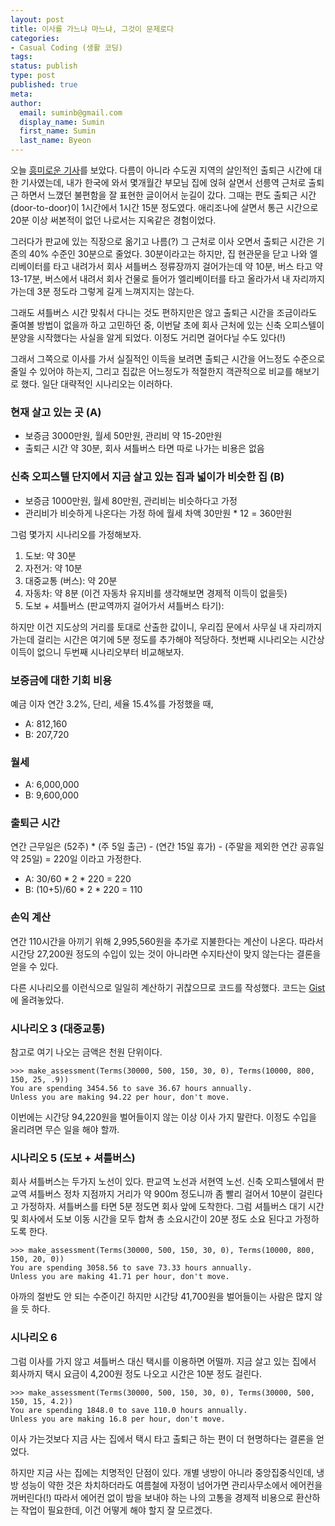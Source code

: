 ```yaml
---
layout: post
title: 이사를 가느냐 마느냐, 그것이 문제로다
categories:
- Casual Coding (생활 코딩)
tags:
status: publish
type: post
published: true
meta:
author:
  email: suminb@gmail.com
  display_name: Sumin
  first_name: Sumin
  last_name: Byeon
---
```


오늘 [흥미로운 기사][기사]를 보았다. 다름이 아니라 수도권 지역의 살인적인 출퇴근 시간에 대한 기사였는데, 내가 한국에 와서 몇개월간 부모님 집에 얹혀 살면서 선릉역 근처로 출퇴근 하면서 느꼈던 불편함을 잘 표현한 글이어서 눈길이 갔다. 그때는 편도 출퇴근 시간(door-to-door)이 1시간에서 1시간 15분 정도였다. 애리조나에 살면서 통근 시간으로 20분 이상 써본적이 없던 나로서는 지옥같은 경험이었다.

그러다가 판교에 있는 직장으로 옮기고 나름(?) 그 근처로 이사 오면서 출퇴근 시간은 기존의 40% 수준인 30분으로 줄었다. 30분이라고는 하지만, 집 현관문을 닫고 나와 엘리베이터를 타고 내려가서 회사 셔틀버스 정류장까지 걸어가는데 약 10분, 버스 타고 약 13-17분, 버스에서 내려서 회사 건물로 들어가 엘리베이터를 타고 올라가서 내 자리까지 가는데 3분 정도라 그렇게 길게 느껴지지는 않는다.

그래도 셔틀버스 시간 맞춰서 다니는 것도 편하지만은 않고 출퇴근 시간을 조금이라도 줄여볼 방법이 없을까 하고 고민하던 중, 이번달 초에 회사 근처에 있는 신축 오피스텔이 분양을 시작했다는 사실을 알게 되었다. 이정도 거리면 걸어다닐 수도 있다(!)

그래서 그쪽으로 이사를 가서 실질적인 이득을 보려면 출퇴근 시간을 어느정도 수준으로 줄일 수 있어야 하는지, 그리고 집값은 어느정도가 적절한지 객관적으로 비교를 해보기로 했다. 일단 대략적인 시나리오는 이러하다.

### 현재 살고 있는 곳 (A)

- 보증금 3000만원, 월세 50만원, 관리비 약 15-20만원
- 출퇴근 시간 약 30분, 회사 셔틀버스 타면 따로 나가는 비용은 없음

### 신축 오피스텔 단지에서 지금 살고 있는 집과 넓이가 비슷한 집 (B)

- 보증금 1000만원, 월세 80만원, 관리비는 비슷하다고 가정
- 관리비가 비슷하게 나온다는 가정 하에 월세 차액 30만원 * 12 = 360만원

그럼 몇가지 시나리오를 가정해보자.

1. 도보: 약 30분
1. 자전거: 약 10분
1. 대중교통 (버스): 약 20분
1. 자동차: 약 8분 (이건 자동차 유지비를 생각해보면 경제적 이득이 없을듯)
1. 도보 + 셔틀버스 (판교역까지 걸어가서 셔틀버스 타기): 

하지만 이건 지도상의 거리를 토대로 산출한 값이니, 우리집 문에서 사무실 내 자리까지 가는데 걸리는 시간은 여기에 5분 정도를 추가해야 적당하다. 첫번째 시나리오는 시간상 이득이 없으니 두번째 시나리오부터 비교해보자.

### 보증금에 대한 기회 비용

예금 이자 연간 3.2%, 단리, 세율 15.4%를 가정했을 때,

- A: 812,160
- B: 207,720

### 월세

- A: 6,000,000
- B: 9,600,000

### 출퇴근 시간

연간 근무일은 (52주) * (주 5일 출근) - (연간 15일 휴가) - (주말을 제외한 연간 공휴일 약 25일) = 220일 이라고 가정한다.

- A: 30/60 * 2 * 220 = 220
- B: (10+5)/60 * 2 * 220 = 110

### 손익 계산

연간 110시간을 아끼기 위해 2,995,560원을 추가로 지불한다는 계산이 나온다. 따라서 시간당 27,200원 정도의 수입이 있는 것이 아니라면 수지타산이 맞지 않는다는 결론을 얻을 수 있다.

다른 시나리오를 이런식으로 일일히 계산하기 귀찮으므로 코드를 작성했다. 코드는 [Gist](https://gist.github.com/suminb/4e42e2b19129f890ab5b)에 올려놓았다.

### 시나리오 3 (대중교통)

참고로 여기 나오는 금액은 천원 단위이다.

    >>> make_assessment(Terms(30000, 500, 150, 30, 0), Terms(10000, 800, 150, 25, .9))
    You are spending 3454.56 to save 36.67 hours annually.
    Unless you are making 94.22 per hour, don't move.

이번에는 시간당 94,220원을 벌어들이지 않는 이상 이사 가지 말란다. 이정도 수입을 올리려면 무슨 일을 해야 할까.

### 시나리오 5 (도보 + 셔틀버스)

회사 셔틀버스는 두가지 노선이 있다. 판교역 노선과 서현역 노선. 신축 오피스텔에서 판교역 셔틀버스 정차 지점까지 거리가 약 900m 정도니까 좀 빨리 걸어서 10분이 걸린다고 가정하자. 셔틀버스를 타면 5분 정도면 회사 앞에 도착한다. 그럼 셔틀버스 대기 시간 및 회사에서 도보 이동 시간을 모두 합쳐 총 소요시간이 20분 정도 소요 된다고 가정하도록 한다.

    >>> make_assessment(Terms(30000, 500, 150, 30, 0), Terms(10000, 800, 150, 20, 0))
    You are spending 3058.56 to save 73.33 hours annually.
    Unless you are making 41.71 per hour, don't move.

아까의 절반도 안 되는 수준이긴 하지만 시간당 41,700원을 벌어들이는 사람은 많지 않을 듯 하다.

### 시나리오 6

그럼 이사를 가지 않고 셔틀버스 대신 택시를 이용하면 어떨까. 지금 살고 있는 집에서 회사까지 택시 요금이 4,200원 정도 나오고 시간은 10분 정도 걸린다.

    >>> make_assessment(Terms(30000, 500, 150, 30, 0), Terms(30000, 500, 150, 15, 4.2))
    You are spending 1848.0 to save 110.0 hours annually.
    Unless you are making 16.8 per hour, don't move.

이사 가는것보다 지금 사는 집에서 택시 타고 출퇴근 하는 편이 더 현명하다는 결론을 얻었다.

하지만 지금 사는 집에는 치명적인 단점이 있다. 개별 냉방이 아니라 중앙집중식인데, 냉방 성능이 약한 것은 차치하더라도 여름철에 자정이 넘어가면 관리사무소에서 에어컨을 꺼버린다(!) 따라서 에어컨 없이 밤을 보내야 하는 나의 고통을 경제적 비용으로 환산하는 작업이 필요한데, 이건 어떻게 해야 할지 잘 모르겠다.

[기사]: http://www.hani.co.kr/arti/society/society_general/665385.html